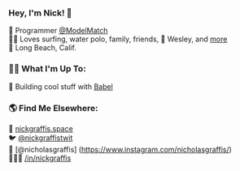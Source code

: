 
### Hey, I'm Nick! 👋
🤖 Programmer [@ModelMatch](https://github.com/modelmatch)<br>
🏄‍♂️ Loves surfing, water polo, family, friends, 🐶 Wesley, and [more](https://nickgraffis.space)<br>
📍 Long Beach, Calif.<br>

### 👨‍💻 What I'm Up To:
🤡 Building cool stuff with [Babel](https://github.com/https-github-com-steversonTong)

### 🌎 Find Me Elsewhere:
🚀 [nickgraffis.space](https://nickgraffis.space)<br>
🐦 [@nickgraffistwit](https://twitter.com/nickgraffistwit)<br>
📸 [@nicholasgraffis] (https://www.instagram.com/nicholasgraffis/)<br>
👨🏻‍💼 [/in/nickgraffis](https://www.linkedin.com/in/nickgraffis/)<br>

<!--
**nickgraffis/nickgraffis** is a ✨ _special_ ✨ repository because its `README.md` (this file) appears on your GitHub profile.

Here are some ideas to get you started:

- 🔭 I’m currently working on ...
- 🌱 I’m currently learning ...
- 👯 I’m looking to collaborate on ...
- 🤔 I’m looking for help with ...
- 💬 Ask me about ...
- 📫 How to reach me: ...
- 😄 Pronouns: ...
- ⚡ Fun fact: ...
-->

